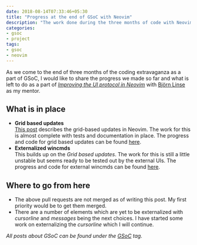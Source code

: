 ```yaml
---
date: 2018-08-14T07:33:46+05:30
title: "Progress at the end of GSoC with Neovim"
description: "The work done during the three months of code with Neovim as part of GSoC 2018"
categories:
- gsoc
- project
tags:
- gsoc
- neovim
---
```


As we come to the end of three months of the coding extravaganza as a part of GSoC, I would like to share the progress we made so far and what is left to do as a part of [*Improving the UI protocol in Neovim*](https://summerofcode.withgoogle.com/projects/#5530001420582912) with [Björn Linse](https://github.com/bfredl) as my mentor.


## What is in place

- **Grid based updates**<br/>
[This post](/blog/window-grid-updates-in-neovim/) describes the grid-based updates in Neovim. The work for this is almost complete with tests and documentation in place.
The progress and code for grid based updates can be found [here](https://github.com/neovim/neovim/pull/8455).
- **Externalized wincmds**<br/>
This builds up on the *Grid based updates*. The work for this is still a little unstable but seems ready to be tested out by the external UIs.
The progress and code for external wincmds can be found [here](https://github.com/neovim/neovim/pull/8707).


## Where to go from here

- The above pull requests are not merged as of writing this post. My first priority would be to get them merged.
- There are a number of elements which are yet to be externalized with *cursorline* and *messages* being the next choices. I have started some work on externalizing the *cursorline* which I will continue.


_All posts about GSoC can be found under the [GSoC](/tags/gsoc) tag._
